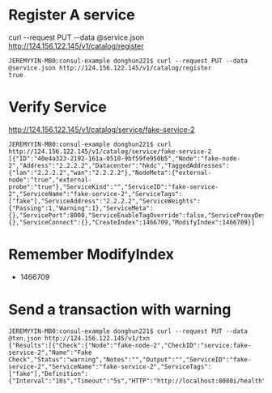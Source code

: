 # Register A service
curl --request PUT --data @service.json http://124.156.122.145/v1/catalog/register


    JEREMYYIN-MB0:consul-example donghun221$ curl --request PUT --data @service.json http://124.156.122.145/v1/catalog/register
    true

# Verify Service
http://124.156.122.145/v1/catalog/service/fake-service-2

    JEREMYYIN-MB0:consul-example donghun221$ curl http://124.156.122.145/v1/catalog/service/fake-service-2
    [{"ID":"40e4a323-2192-161a-0510-9bf59fe950b5","Node":"fake-node-2","Address":"2.2.2.2","Datacenter":"hkdc","TaggedAddresses":{"lan":"2.2.2.2","wan":"2.2.2.2"},"NodeMeta":{"external-node":"true","external-probe":"true"},"ServiceKind":"","ServiceID":"fake-service-2","ServiceName":"fake-service-2","ServiceTags":["fake"],"ServiceAddress":"2.2.2.2","ServiceWeights":{"Passing":1,"Warning":1},"ServiceMeta":{},"ServicePort":8000,"ServiceEnableTagOverride":false,"ServiceProxyDestination":"","ServiceProxy":{},"ServiceConnect":{},"CreateIndex":1466709,"ModifyIndex":1466709}]

# Remember ModifyIndex
- 1466709

# Send a transaction with warning
    JEREMYYIN-MB0:consul-example donghun221$ curl --request PUT --data @txn.json http://124.156.122.145/v1/txn
    {"Results":[{"Check":{"Node":"fake-node-2","CheckID":"service:fake-service-2","Name":"Fake Check","Status":"warning","Notes":"","Output":"","ServiceID":"fake-service-2","ServiceName":"fake-service-2","ServiceTags":["fake"],"Definition":{"Interval":"10s","Timeout":"5s","HTTP":"http://localhost:8080i/health"},"CreateIndex":1466709,"ModifyIndex":1467067}}],"Errors":null}

